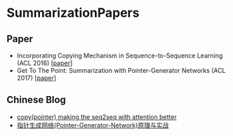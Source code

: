 # SummarizationPapers

## Paper
- Incorporating Copying Mechanism in Sequence-to-Sequence Learning (ACL 2016) [[paper]](https://www.aclweb.org/anthology/P16-1154/)
- Get To The Point: Summarization with Pointer-Generator Networks (ACL 2017) [[paper]](https://www.aclweb.org/anthology/P17-1099/)

## Chinese Blog
- [copy(pointer) making the seq2seq with attention better](https://carlos9310.github.io/2019/11/19/add-copy-to-seq2seq-with-attention/)
- [指针生成网络(Pointer-Generator-Network)原理与实战](https://www.cnblogs.com/zingp/p/11571593.html)
